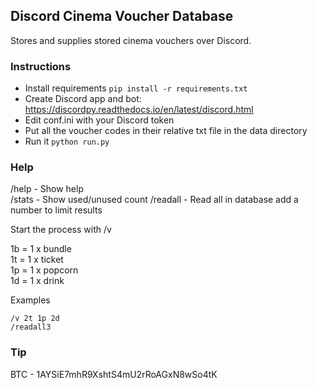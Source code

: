 ## Discord Cinema Voucher Database

Stores and supplies stored cinema vouchers over Discord.

### Instructions

-   Install requirements `pip install -r requirements.txt`
-   Create Discord app and bot: https://discordpy.readthedocs.io/en/latest/discord.html
-   Edit conf.ini with your Discord token
-   Put all the voucher codes in their relative txt file in the data directory
-   Run it `python run.py`

### Help

/help - Show help  
/stats - Show used/unused count
/readall - Read all in database add a number to limit results

Start the process with /v  

1b = 1 x bundle  
1t = 1 x ticket  
1p = 1 x popcorn  
1d = 1 x drink  

Examples

    /v 2t 1p 2d
    /readall3

### Tip

BTC - 1AYSiE7mhR9XshtS4mU2rRoAGxN8wSo4tK
